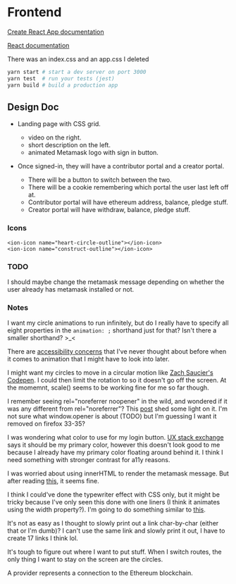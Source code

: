 # Frontend

[Create React App documentation](https://facebook.github.io/create-react-app/docs/getting-started)

[React documentation](https://reactjs.org/)

There was an index.css and an app.css I deleted

```bash
yarn start # start a dev server on port 3000
yarn test  # run your tests (jest)
yarn build # build a production app
```

## Design Doc

- Landing page with CSS grid.
  - video on the right.
  - short description on the left.
  - animated Metamask logo with sign in button.

- Once signed-in, they will have a contributor portal and a creator portal.
  - There will be a button to switch between the two.
  - There will be a cookie remembering which portal the user last left off at.
  - Contributor portal will have ethereum address, balance, pledge stuff.
  - Creator portal will have withdraw, balance, pledge stuff.

### Icons

```tsx
<ion-icon name="heart-circle-outline"></ion-icon>
<ion-icon name="construct-outline"></ion-icon>
```

### TODO

I should maybe change the metamask message depending on whether the user already has metamask installed or not.

### Notes

I want my circle animations to run infinitely, but do I really have to specify all eight properties in the `animation: ;` shorthand just for that? Isn't there a smaller shorthand? >_<

There are [accessibility concerns](https://developer.mozilla.org/en-US/docs/Web/CSS/animation#accessibility_concerns) that I've never thought about before when it comes to animation that I might have to look into later.

I might want my circles to move in a circular motion like [Zach Saucier's Codepen](https://codepen.io/ZachSaucier/pen/rsvgK). I could then limit the rotation to so it doesn't go off the screen. At the momemnt, scale() seems to be working fine for me so far though.

I remember seeing rel="noreferrer noopener" in the wild, and wondered if it was any different from rel="noreferrer"? This [post](https://stackoverflow.com/questions/57628890) shed some light on it. I'm not sure what window.opener is about (TODO) but I'm guessing I want it removed on firefox 33-35?

I was wondering what color to use for my login button. [UX stack exchange](https://ux.stackexchange.com/questions/104224) says it should be my primary color, however this doesn't look good to me because I already have my primary color floating around behind it. I think I need something with stronger contrast for a11y reasons.

I was worried about using innerHTML to render the metamask message. But after reading [this](https://www.reddit.com/r/learnjavascript/comments/9502x5/is_innerhtml_still_considered_bad/), it seems fine.

I think I could've done the typewriter effect with CSS only, but it might be tricky because I've only seen this done with one liners (I think it animates using the width property?). I'm going to do something similar to [this](https://www.w3schools.com/howto/howto_js_typewriter.asp).

It's not as easy as I thought to slowly print out a link char-by-char (either that or I'm dumb)? I can't use the same link and slowly print it out, I have to create 17 links I think lol.

It's tough to figure out where I want to put stuff. When I switch routes, the only thing I want to stay on the screen are the circles.

A provider represents a connection to the Ethereum blockchain.
